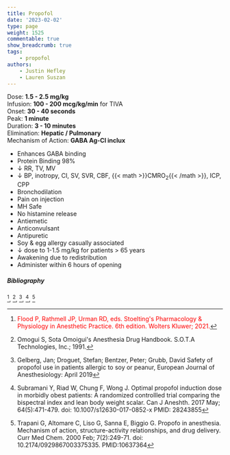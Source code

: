 ```yaml
---
title: Propofol
date: '2023-02-02'
type: page
weight: 1525
commentable: true
show_breadcrumb: true
tags: 
    - propofol
authors: 
    - Justin Hefley
    - Lauren Suszan
---
```


Dose: **1.5 - 2.5 mg/kg**  
Infusion: **100 - 200 mcg/kg/min** for TIVA  
Onset: **30 - 40 seconds**  
Peak: **1 minute**  
Duration: **3 - 10 minutes**  
Elimination: **Hepatic / Pulmonary**  
Mechanism of Action: **GABA Ag-Cl inclux**  


- Enhances GABA binding
- Protein Binding 98%
- ↓ RR, TV, MV
- ↓ BP, inotropy, CI, SV, SVR, CBF, {{< math >}}CMRO$_2${{< /math >}}, ICP, CPP
- Bronchodilation
- Pain on injection
- MH Safe
- No histamine release
- Antiemetic
- Anticonvulsant
- Antipuretic
- Soy & egg allergy casually associated
- ↓ dose to 1-1.5 mg/kg for patients > 65 years
- Awakening due to redistribution
- Administer within 6 hours of opening


##### Bibliography
[^6], [^15], [^16], [^17], [^18]



[^1]:<span style="color:blue">Barash PG, Cullen BF, Stoelting RK, Cahalan MK, Stock MC, Ortega R, Sharar SR, Holt NF, eds. Clinical Anesthesia. 8th edition. Wolters Kluwer; 2017.</span>
[^2]: <span style="color:purple">Chestnut DH, Wong CA, Tsen LC, Ngan Kee WD, Beilin Y, Mhyre JM, Bateman BT, eds. 6th edition. Elsevier; 2020.</span>
[^3]: <span style="color:pink">Coté CJ, Lerman J, Anderson BJ. Coté and Lerman's A Practice of Anesthesia for Infants and Children. 6th edition. Elsevier; 2018.</span>
[^4]: <span style="color:brown">Ehrenwerth J, Eisenkraft J, Berry J, eds. Anesthesia Equipment: Principles and Applications. 3rd edition. Elsevier; 2020.</span>
[^5]: <span style="color:green">Farag E, Mounir-Soliman L, Brown DL. Brown's Atlas of Regional Anesthesia. 6th edition. Elsevier; 2020.</span>
[^6]: <span style="color:red">Flood P, Rathmell JP, Urman RD, eds. Stoelting's Pharmacology & Physiology in Anesthetic Practice. 6th edition. Wolters Kluwer; 2021.</span>
[^7]: <span style="color:yellow">Foster SD, Callahan MF, eds. A Professional Study and Resource Guide for the CRNA. 2nd edition. American Association of Nurse Anesthetists; 2011.</span>
[^8]: <span style="color:orange">Gropper MA, Cohen NH, Eriksson LI, Fleisher LA, Leslie K, Wiener-Kronish JP, eds. Miller's Anesthesia (Vols. 1-2). 9th edition. Elsevier; 2019.</span>
[^9]: <span style="color:indigo">Rosenblatt WH, Popescu WM. Master Techniques in Upper and Lower Airway Management. Wolters Kluwer (LWW); 2015.</span>
[^10]: <span style="color:teal">Hall JE, Hall ME. Guyton and Hall Textbook of Medical Physiology. 14th edition. Elsevier; 2020.</span>
[^11]: <span style="color:maroon">Hines RL, Jones SB, eds. Stoelting's Anesthesia and Co-existing Disease. 8th edition. Elsevier; 2021.</span>
[^12]: <span style="color:aquamarine">Jaffe RA, Schmiesing CA, Golianu B. Anesthesiologist's Manual of Surgical Procedures. 6th ed. Wolters Kluwer; 2020.</span>
[^13]: <span style="color:darkgreen">Nagelhout JJ, Elisha S, Heiner JS, eds. Nurse Anesthesia. 7th edition. Elsevier; 2020.</span>
[^15]: Omogui S, Sota Omoigui's Anesthesia Drug Handbook. S.O.T.A Technologies, Inc.; 1991.
[^16]: Gelberg, Jan; Droguet, Stefan; Bentzer, Peter; Grubb, David Safety of propofol use in patients allergic to soy or peanur, European Journal of Anesthesiology: April 2019
[^17]: Subramani Y, Riad W, Chung F, Wong J. Optimal propofol induction dose in morbidly obest patients: A randomized controllled trial comparing the bispectral index and lean body weight scalar. Can J Aneshth. 2017 May; 64(5):471-479. doi: 10.1007/s12630-017-0852-x PMID: 28243855
[^18]: Trapani G, Altomare C, Liso G, Sanna E, Biggio G. Propofo in anesthesia.  Mechanism of action, structure-activity relationships, and drug delivery. Curr Med Chem. 2000 Feb; 7(2):249-71. doi: 10.2174/0929867003375335. PMID:10637364